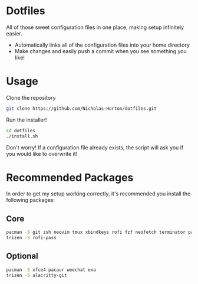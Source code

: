 # Dotfiles
All of those sweet configuration files in one place, making setup infinitely
easier.
  * Automatically links all of the configuration files into your home directory
  * Make changes and easily push a commit when you see something you like!

# Usage
Clone the repository
```bash
git clone https://github.com/Nicholas-Horton/dotfiles.git
```

Run the installer!
```bash
cd dotfiles
./install.sh
```

Don't worry! If a configuration file already exists, the script will ask you if
you would like to overwrite it!

# Recommended Packages
In order to get my setup working correctly, it's recommended you install the
following packages:

## Core
```bash
pacman -S git zsh neovim tmux xbindkeys rofi fzf neofetch terminator pass
trizen -S rofi-pass
```

## Optional
```bash
pacman -S xfce4 pacaur weechat exa
trizen -S alacritty-git
```
